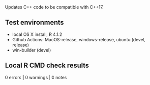 Updates C++ code to be compatible with C++17.

## Test environments
* local OS X install, R 4.1.2
* Github Actions: MacOS-release, windows-release, ubuntu (devel, release)
* win-builder (devel)

## Local R CMD check results
0 errors | 0 warnings | 0 notes
